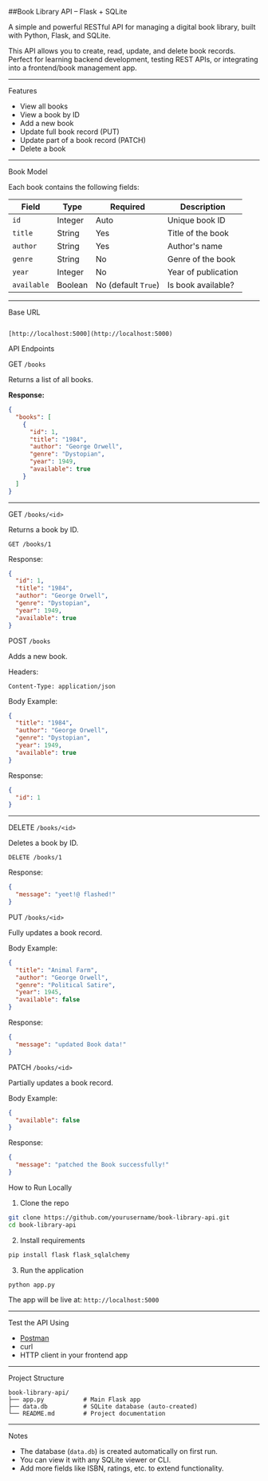 ##Book Library API – Flask + SQLite

A simple and powerful RESTful API for managing a digital book library, built with Python, Flask, and SQLite.

This API allows you to create, read, update, and delete book records.  
Perfect for learning backend development, testing REST APIs, or integrating into a frontend/book management app.

---
 Features

-  View all books
-  View a book by ID
-  Add a new book
-  Update full book record (PUT)
-  Update part of a book record (PATCH)
-  Delete a book

---

Book Model

Each book contains the following fields:

| Field     | Type     | Required | Description              |
|-----------|----------|----------|--------------------------|
| `id`      | Integer  | Auto     | Unique book ID           |
| `title`   | String   | Yes      | Title of the book        |
| `author`  | String   | Yes      | Author's name            |
| `genre`   | String   | No       | Genre of the book        |
| `year`    | Integer  | No       | Year of publication      |
| `available` | Boolean | No (default `True`) | Is book available? |

---

Base URL

```

[http://localhost:5000](http://localhost:5000)

````


 API Endpoints

GET `/books`

Returns a list of all books.

**Response:**
```json
{
  "books": [
    {
      "id": 1,
      "title": "1984",
      "author": "George Orwell",
      "genre": "Dystopian",
      "year": 1949,
      "available": true
    }
  ]
}
````

---

 GET `/books/<id>`

Returns a book by ID.

```http
GET /books/1
```

Response:

```json
{
  "id": 1,
  "title": "1984",
  "author": "George Orwell",
  "genre": "Dystopian",
  "year": 1949,
  "available": true
}
```


POST `/books`

Adds a new book.

Headers:

```
Content-Type: application/json
```

Body Example:

```json
{
  "title": "1984",
  "author": "George Orwell",
  "genre": "Dystopian",
  "year": 1949,
  "available": true
}
```

Response:

```json
{
  "id": 1
}
```

---

 DELETE `/books/<id>`

Deletes a book by ID.

```http
DELETE /books/1
```

Response:

```json
{
  "message": "yeet!@ flashed!"
}
```



 PUT `/books/<id>`

Fully updates a book record.

Body Example:

```json
{
  "title": "Animal Farm",
  "author": "George Orwell",
  "genre": "Political Satire",
  "year": 1945,
  "available": false
}
```

Response:

```json
{
  "message": "updated Book data!"
}
```



PATCH `/books/<id>`

Partially updates a book record.

Body Example:

```json
{
  "available": false
}
```

Response:

```json
{
  "message": "patched the Book successfully!"
}
```


 How to Run Locally

1. Clone the repo

```bash
git clone https://github.com/yourusername/book-library-api.git
cd book-library-api
```

 2. Install requirements

```bash
pip install flask flask_sqlalchemy
```

3. Run the application

```bash
python app.py
```

The app will be live at:
`http://localhost:5000`

---

 Test the API Using

* [Postman](https://www.postman.com/)
* curl
* HTTP client in your frontend app

---

 Project Structure

```
book-library-api/
├── app.py           # Main Flask app
├── data.db          # SQLite database (auto-created)
└── README.md        # Project documentation
```

---

 Notes

* The database (`data.db`) is created automatically on first run.
* You can view it with any SQLite viewer or CLI.
* Add more fields like ISBN, ratings, etc. to extend functionality.



